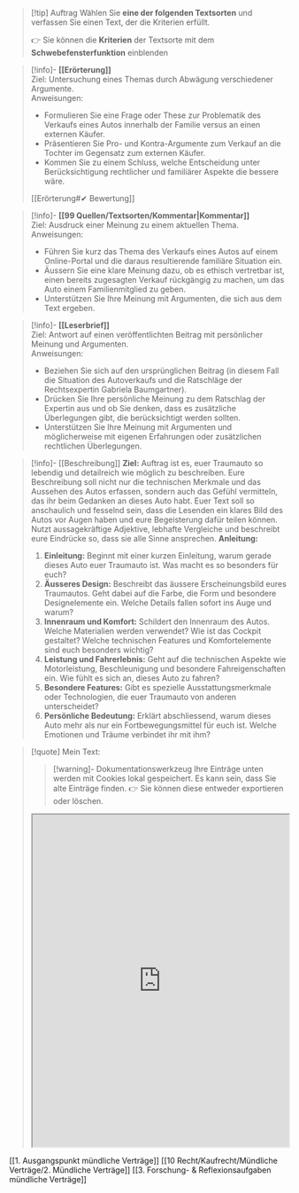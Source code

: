 >[!tip] Auftrag
>Wählen Sie **eine der folgenden Textsorten** und verfassen Sie einen Text, der die Kriterien erfüllt.
>
>👉 Sie können die **Kriterien** der Textsorte mit dem **Schwebefensterfunktion** einblenden

>[!info]- **[[Erörterung]]**  
>Ziel: Untersuchung eines Themas durch Abwägung verschiedener Argumente.  
>Anweisungen:
>- Formulieren Sie eine Frage oder These zur Problematik des Verkaufs eines Autos innerhalb der Familie versus an einen externen Käufer.
>- Präsentieren Sie Pro- und Kontra-Argumente zum Verkauf an die Tochter im Gegensatz zum externen Käufer.
>- Kommen Sie zu einem Schluss, welche Entscheidung unter Berücksichtigung rechtlicher und familiärer Aspekte die bessere wäre.
>
>[[Erörterung#✔ Bewertung]]

>[!info]- **[[99 Quellen/Textsorten/Kommentar|Kommentar]]**  
>Ziel: Ausdruck einer Meinung zu einem aktuellen Thema.  
>Anweisungen:
>- Führen Sie kurz das Thema des Verkaufs eines Autos auf einem Online-Portal und die daraus resultierende familiäre Situation ein.
>- Äussern Sie eine klare Meinung dazu, ob es ethisch vertretbar ist, einen bereits zugesagten Verkauf rückgängig zu machen, um das Auto einem Familienmitglied zu geben.
>- Unterstützen Sie Ihre Meinung mit Argumenten, die sich aus dem Text ergeben.

>[!info]- **[[Leserbrief]]**  
>Ziel: Antwort auf einen veröffentlichten Beitrag mit persönlicher Meinung und Argumenten.  
>Anweisungen:
>- Beziehen Sie sich auf den ursprünglichen Beitrag (in diesem Fall die Situation des Autoverkaufs und die Ratschläge der Rechtsexpertin Gabriela Baumgartner).
>- Drücken Sie Ihre persönliche Meinung zu dem Ratschlag der Expertin aus und ob Sie denken, dass es zusätzliche Überlegungen gibt, die berücksichtigt werden sollten.
>- Unterstützen Sie Ihre Meinung mit Argumenten und möglicherweise mit eigenen Erfahrungen oder zusätzlichen rechtlichen Überlegungen.

>[!info]- [[Beschreibung]]
>**Ziel:** Auftrag ist es, euer Traumauto so lebendig und detailreich wie möglich zu beschreiben. Eure Beschreibung soll nicht nur die technischen Merkmale und das Aussehen des Autos erfassen, sondern auch das Gefühl vermitteln, das ihr beim Gedanken an dieses Auto habt. Euer Text soll so anschaulich und fesselnd sein, dass die Lesenden ein klares Bild des Autos vor Augen haben und eure Begeisterung dafür teilen können. Nutzt aussagekräftige Adjektive, lebhafte Vergleiche und beschreibt eure Eindrücke so, dass sie alle Sinne ansprechen.
>**Anleitung:**
>1. **Einleitung:** Beginnt mit einer kurzen Einleitung, warum gerade dieses Auto euer Traumauto ist. Was macht es so besonders für euch?
  >2. **Äusseres Design:** Beschreibt das äussere Erscheinungsbild eures Traumautos. Geht dabei auf die Farbe, die Form und besondere Designelemente ein. Welche Details fallen sofort ins Auge und warum?
   >3. **Innenraum und Komfort:** Schildert den Innenraum des Autos. Welche Materialien werden verwendet? Wie ist das Cockpit gestaltet? Welche technischen Features und Komfortelemente sind euch besonders wichtig?
   >4. **Leistung und Fahrerlebnis:** Geht auf die technischen Aspekte wie Motorleistung, Beschleunigung und besondere Fahreigenschaften ein. Wie fühlt es sich an, dieses Auto zu fahren?
   >5. **Besondere Features:** Gibt es spezielle Ausstattungsmerkmale oder Technologien, die euer Traumauto von anderen unterscheidet?
   >6. **Persönliche Bedeutung:** Erklärt abschliessend, warum dieses Auto mehr als nur ein Fortbewegungsmittel für euch ist. Welche Emotionen und Träume verbindet ihr mit ihm?
   
   >[!quote] Mein Text:
>>[!warning]- Dokumentationswerkzeug 
>Ihre Einträge unten werden mit Cookies lokal gespeichert. Es kann sein, dass Sie alte Einträge finden. 
>👉 Sie können diese entweder exportieren oder löschen.
>
><iframe width="100%" height="600" src="https://app.Lumi.education/run/KWcs8f" allowfullscreen allow="geolocation *; autoplay; encrypted-media"></iframe>

[[1. Ausgangspunkt mündliche Verträge]]
[[10 Recht/Kaufrecht/Mündliche Verträge/2. Mündliche Verträge]]
[[3. Forschung- & Reflexionsaufgaben mündliche Verträge]]
